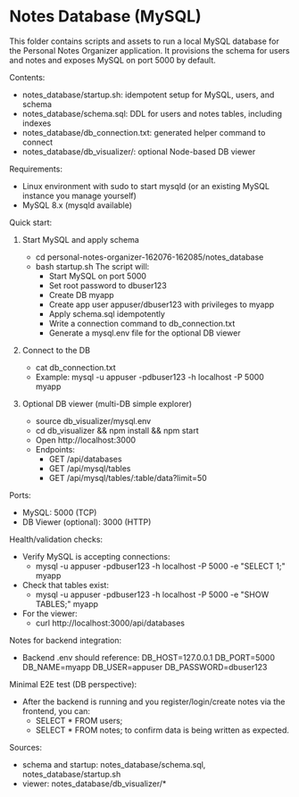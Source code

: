 # Notes Database (MySQL)

This folder contains scripts and assets to run a local MySQL database for the Personal Notes Organizer application. It provisions the schema for users and notes and exposes MySQL on port 5000 by default.

Contents:
- notes_database/startup.sh: idempotent setup for MySQL, users, and schema
- notes_database/schema.sql: DDL for users and notes tables, including indexes
- notes_database/db_connection.txt: generated helper command to connect
- notes_database/db_visualizer/: optional Node-based DB viewer

Requirements:
- Linux environment with sudo to start mysqld (or an existing MySQL instance you manage yourself)
- MySQL 8.x (mysqld available)

Quick start:
1) Start MySQL and apply schema
   - cd personal-notes-organizer-162076-162085/notes_database
   - bash startup.sh
   The script will:
     - Start MySQL on port 5000
     - Set root password to dbuser123
     - Create DB myapp
     - Create app user appuser/dbuser123 with privileges to myapp
     - Apply schema.sql idempotently
     - Write a connection command to db_connection.txt
     - Generate a mysql.env file for the optional DB viewer

2) Connect to the DB
   - cat db_connection.txt
   - Example: mysql -u appuser -pdbuser123 -h localhost -P 5000 myapp

3) Optional DB viewer (multi-DB simple explorer)
   - source db_visualizer/mysql.env
   - cd db_visualizer && npm install && npm start
   - Open http://localhost:3000
   - Endpoints:
     - GET /api/databases
     - GET /api/mysql/tables
     - GET /api/mysql/tables/:table/data?limit=50

Ports:
- MySQL: 5000 (TCP)
- DB Viewer (optional): 3000 (HTTP)

Health/validation checks:
- Verify MySQL is accepting connections:
  - mysql -u appuser -pdbuser123 -h localhost -P 5000 -e "SELECT 1;" myapp
- Check that tables exist:
  - mysql -u appuser -pdbuser123 -h localhost -P 5000 -e "SHOW TABLES;" myapp
- For the viewer:
  - curl http://localhost:3000/api/databases

Notes for backend integration:
- Backend .env should reference:
    DB_HOST=127.0.0.1
    DB_PORT=5000
    DB_NAME=myapp
    DB_USER=appuser
    DB_PASSWORD=dbuser123

Minimal E2E test (DB perspective):
- After the backend is running and you register/login/create notes via the frontend, you can:
  - SELECT * FROM users;
  - SELECT * FROM notes;
  to confirm data is being written as expected.

Sources:
- schema and startup: notes_database/schema.sql, notes_database/startup.sh
- viewer: notes_database/db_visualizer/*
